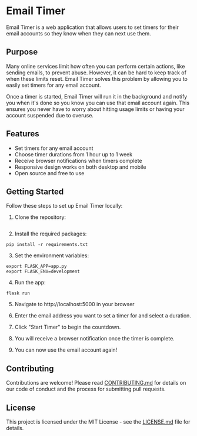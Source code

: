 # Email Timer 

Email Timer is a web application that allows users to set timers for their email accounts so they know when they can next use them.

## Purpose

Many online services limit how often you can perform certain actions, like sending emails, to prevent abuse. However, it can be hard to keep track of when these limits reset. Email Timer solves this problem by allowing you to easily set timers for any email account.

Once a timer is started, Email Timer will run it in the background and notify you when it's done so you know you can use that email account again. This ensures you never have to worry about hitting usage limits or having your account suspended due to overuse.

## Features

- Set timers for any email account 
- Choose timer durations from 1 hour up to 1 week
- Receive browser notifications when timers complete
- Responsive design works on both desktop and mobile
- Open source and free to use

## Getting Started

Follow these steps to set up Email Timer locally:

1. Clone the repository:

```git clone https://github.com/Tushar49/Email-Timer
```
 2. Install the required packages:

```pip install -r requirements.txt```

3. Set the environment variables:

```
export FLASK_APP=app.py
export FLASK_ENV=development
```

4. Run the app:

```flask run```

5. Navigate to http://localhost:5000 in your browser

6. Enter the email address you want to set a timer for and select a duration. 

7. Click "Start Timer" to begin the countdown.

8. You will receive a browser notification once the timer is complete.

9. You can now use the email account again!

## Contributing

Contributions are welcome! Please read [CONTRIBUTING.md](CONTRIBUTING.md) for details on our code of conduct and the process for submitting pull requests.

## License

This project is licensed under the MIT License - see the [LICENSE.md](LICENSE.md) file for details.

